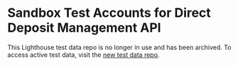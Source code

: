 # Sandbox Test Accounts for Direct Deposit Management API

This Lighthouse test data repo is no longer in use and has been archived. To access active test data, visit the [new test data repo](https://developer.va.gov/explore/api/direct-deposit-management/test-users).
